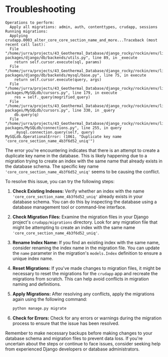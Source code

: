 # Troubleshooting
```
Operations to perform:
  Apply all migrations: admin, auth, contenttypes, crudapp, sessions
Running migrations:
  Applying crudapp.0003_alter_core_core_section_name_and_more...Traceback (most recent call last):
  File "/home/jurra/projects/43_Geothermal_Database/django_rocky/rockin/env/lib/python3.8/site-packages/django/db/backends/utils.py", line 89, in _execute
    return self.cursor.execute(sql, params)
  File "/home/jurra/projects/43_Geothermal_Database/django_rocky/rockin/env/lib/python3.8/site-packages/django/db/backends/mysql/base.py", line 75, in execute
    return self.cursor.execute(query, args)
  File "/home/jurra/projects/43_Geothermal_Database/django_rocky/rockin/env/lib/python3.8/site-packages/MySQLdb/cursors.py", line 179, in execute
    res = self._query(mogrified_query)
  File "/home/jurra/projects/43_Geothermal_Database/django_rocky/rockin/env/lib/python3.8/site-packages/MySQLdb/cursors.py", line 330, in _query
    db.query(q)
  File "/home/jurra/projects/43_Geothermal_Database/django_rocky/rockin/env/lib/python3.8/site-packages/MySQLdb/connections.py", line 255, in query
    _mysql.connection.query(self, query)
MySQLdb.OperationalError: (1061, "Duplicate key name 'core_core_section_name_4b3f6d52_uniq'")
```

The error you're encountering indicates that there is an attempt to create a duplicate key name in the database. This is likely happening due to a migration trying to create an index with the same name that already exists in the database schema. The specific key name `'core_core_section_name_4b3f6d52_uniq'` seems to be causing the conflict.

To resolve this issue, you can try the following steps:

1. **Check Existing Indexes:** Verify whether an index with the name `'core_core_section_name_4b3f6d52_uniq'` already exists in your database schema. You can do this by inspecting the database using a database management tool or command-line interface.

2. **Check Migration Files:** Examine the migration files in your Django project's `crudapp/migrations` directory. Look for any migration file that might be attempting to create an index with the same name `'core_core_section_name_4b3f6d52_uniq'`.

3. **Rename Index Name:** If you find an existing index with the same name, consider renaming the index name in the migration file. You can update the `name` parameter in the migration's `models.Index` definition to ensure a unique index name.

4. **Reset Migrations:** If you've made changes to migration files, it might be necessary to reset the migrations for the `crudapp` app and recreate the migrations from scratch. This can help avoid conflicts in migration naming and definitions.

5. **Apply Migrations:** After resolving any conflicts, apply the migrations again using the following command:

   ```bash
   python manage.py migrate
   ```

6. **Check for Errors:** Check for any errors or warnings during the migration process to ensure that the issue has been resolved.

Remember to make necessary backups before making changes to your database schema and migration files to prevent data loss. If you're uncertain about the steps or continue to face issues, consider seeking help from experienced Django developers or database administrators.